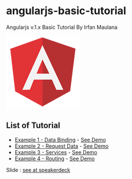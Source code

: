 # angularjs-basic-tutorial
Angularjs v.1.x Basic Tutorial By Irfan Maulana

![AngularJS](https://raw.githubusercontent.com/mazipan/angularjs-basic-tutorial/master/angular.png)

## List of Tutorial
+ [Example 1 - Data Binding](https://github.com/mazipan/angularjs-basic-tutorial/tree/master/example1-data-binding) - [See Demo](https://mazipan.github.io/angularjs-basic-tutorial/example1-data-binding) 
+ [Example 2 - Request Data](https://github.com/mazipan/angularjs-basic-tutorial/tree/master/example2-request-data) - [See Demo](https://mazipan.github.io/angularjs-basic-tutorial/example2-request-data)
+ [Example 3 - Services](https://github.com/mazipan/angularjs-basic-tutorial/tree/master/example3-services) - [See Demo](https://mazipan.github.io/angularjs-basic-tutorial/example3-services)
+ [Example 4 - Routing](https://github.com/mazipan/angularjs-basic-tutorial/tree/master/example4-routing) - [See Demo](https://mazipan.github.io/angularjs-basic-tutorial/example4-routing)


Slide : [see at speakerdeck](https://speakerdeck.com/mazipan/bliblidotcom-angularjs)